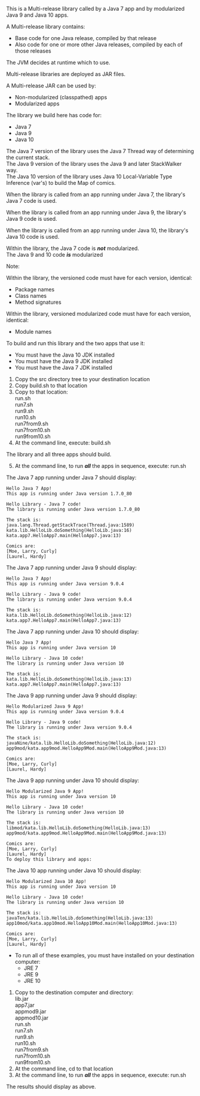 This is a Multi-release library 
called by a Java 7 app and by modularized Java 9 and Java 10 apps.

A Multi-release library contains:  
- Base code for one Java release, compiled by that release
- Also code for one or more other Java releases, compiled by each of those releases

The JVM decides at runtime which to use.  

Multi-release libraries are deployed as JAR files.

A Multi-release JAR can be used by:

- Non-modularized (classpathed) apps
- Modularized apps

The library we build here has code for:

- Java 7
- Java 9
- Java 10

The Java 7 version of the library uses the Java 7 Thread way of determining the current stack.  
The Java 9 version of the library uses the Java 9 and later StackWalker way.  
The Java 10 version of the library uses Java 10 Local-Variable Type Inference (var's) to build the Map of comics.

When the library is called from an app running under Java 7, 
the library's Java 7 code is used.  

When the library is called from an app running under Java 9, 
the library's Java 9 code is used.

When the library is called from an app running under Java 10, 
the library's Java 10 code is used.

Within the library, the Java 7 code is ***not*** modularized.  
The Java 9 and 10 code ***is*** modularized

Note:

Within the library, the versioned code must have for each version, identical:

- Package names
- Class names
- Method signatures

Within the library, versioned modularized code must have for each version, identical:
- Module names

To build and run this library and the two apps that use it:

- You must have the Java 10 JDK installed
- You must have the Java 9 JDK installed
- You must have the Java 7 JDK installed

1. Copy the src directory tree to your destination location
2. Copy build.sh to that location
3. Copy to that location:  
    run.sh  
    run7.sh  
    run9.sh  
    run10.sh  
    run7from9.sh  
    run7from10.sh  
    run9from10.sh
4. At the command line, execute: build.sh

The library and all three apps should build.

5. At the command line, to run ***all*** the apps in sequence, execute: run.sh

The Java 7 app  running under Java 7 should display:  
````
Hello Java 7 App!  
This app is running under Java version 1.7.0_80  

Hello Library - Java 7 code!  
The library is running under Java version 1.7.0_80

The stack is:  
java.lang.Thread.getStackTrace(Thread.java:1589)  
kata.lib.HelloLib.doSomething(HelloLib.java:16)  
kata.app7.HelloApp7.main(HelloApp7.java:13)  

Comics are:  
[Moe, Larry, Curly]  
[Laurel, Hardy]
````

The Java 7 app running under Java 9 should display:

````
Hello Java 7 App!  
This app is running under Java version 9.0.4  

Hello Library - Java 9 code!  
The library is running under Java version 9.0.4  

The stack is:  
kata.lib.HelloLib.doSomething(HelloLib.java:12)  
kata.app7.HelloApp7.main(HelloApp7.java:13)  
````

The Java 7 app running under Java 10 should display:

````
Hello Java 7 App!  
This app is running under Java version 10  

Hello Library - Java 10 code!  
The library is running under Java version 10  

The stack is:  
kata.lib.HelloLib.doSomething(HelloLib.java:13)  
kata.app7.HelloApp7.main(HelloApp7.java:13)  
````

The Java 9 app running under Java 9 should display:

````
Hello Modularized Java 9 App!  
This app is running under Java version 9.0.4

Hello Library - Java 9 code!  
The library is running under Java version 9.0.4

The stack is:  
javaNine/kata.lib.HelloLib.doSomething(HelloLib.java:12)  
app9mod/kata.app9mod.HelloApp9Mod.main(HelloApp9Mod.java:13)  

Comics are:  
[Moe, Larry, Curly]  
[Laurel, Hardy]
````

The Java 9 app running under Java 10 should display:
````
Hello Modularized Java 9 App!
This app is running under Java version 10

Hello Library - Java 10 code!
The library is running under Java version 10

The stack is:
libmod/kata.lib.HelloLib.doSomething(HelloLib.java:13)
app9mod/kata.app9mod.HelloApp9Mod.main(HelloApp9Mod.java:13)

Comics are:
[Moe, Larry, Curly]
[Laurel, Hardy]
To deploy this library and apps:
````

The Java 10 app running under Java 10 should display:
````
Hello Modularized Java 10 App!  
This app is running under Java version 10

Hello Library - Java 10 code!  
The library is running under Java version 10

The stack is:  
javaTen/kata.lib.HelloLib.doSomething(HelloLib.java:13)  
app10mod/kata.app10mod.HelloApp10Mod.main(HelloApp10Mod.java:13)

Comics are:  
[Moe, Larry, Curly]  
[Laurel, Hardy]
````

- To run all of these examples, you must have installed on your destination computer:  
    - JRE 7
    - JRE 9
    - JRE 10

1. Copy to the destination computer and directory:  
    lib.jar  
    app7.jar  
    appmod9.jar  
    appmod10.jar  
    run.sh  
    run7.sh  
    run9.sh  
    run10.sh  
    run7from9.sh  
    run7from10.sh  
    run9from10.sh
2. At the command line, cd to that location
3. At the command line, to run ***all*** the apps in sequence, execute: run.sh

The results should display as above.
